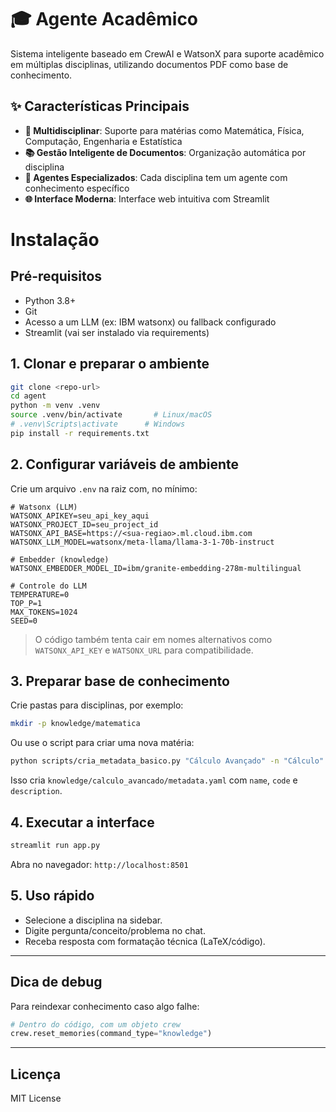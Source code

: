 # 🎓 Agente Acadêmico 

Sistema inteligente baseado em CrewAI e WatsonX para suporte acadêmico em múltiplas disciplinas, utilizando documentos PDF como base de conhecimento.

## ✨ Características Principais

- **🔄 Multidisciplinar**: Suporte para matérias como Matemática, Física, Computação, Engenharia e Estatística
- **📚 Gestão Inteligente de Documentos**: Organização automática por disciplina
- **🤖 Agentes Especializados**: Cada disciplina tem um agente com conhecimento específico
- **🌐 Interface Moderna**: Interface web intuitiva com Streamlit

# Instalação 

## Pré-requisitos
- Python 3.8+
- Git
- Acesso a um LLM (ex: IBM watsonx) ou fallback configurado
- Streamlit (vai ser instalado via requirements)

## 1. Clonar e preparar o ambiente

```bash
git clone <repo-url>
cd agent
python -m venv .venv
source .venv/bin/activate       # Linux/macOS
# .venv\Scripts\activate      # Windows
pip install -r requirements.txt
```

## 2. Configurar variáveis de ambiente

Crie um arquivo `.env` na raiz com, no mínimo:

```env
# Watsonx (LLM)
WATSONX_APIKEY=seu_api_key_aqui
WATSONX_PROJECT_ID=seu_project_id
WATSONX_API_BASE=https://<sua-regiao>.ml.cloud.ibm.com
WATSONX_LLM_MODEL=watsonx/meta-llama/llama-3-1-70b-instruct

# Embedder (knowledge)
WATSONX_EMBEDDER_MODEL_ID=ibm/granite-embedding-278m-multilingual

# Controle do LLM
TEMPERATURE=0
TOP_P=1
MAX_TOKENS=1024
SEED=0
```

> O código também tenta cair em nomes alternativos como `WATSONX_API_KEY` e `WATSONX_URL` para compatibilidade.

## 3. Preparar base de conhecimento

Crie pastas para disciplinas, por exemplo:

```bash
mkdir -p knowledge/matematica
```

Ou use o script para criar uma nova matéria:

```bash
python scripts/cria_metadata_basico.py "Cálculo Avançado" -n "Cálculo" -d "Estudo de limites, derivadas e integrais."
```

Isso cria `knowledge/calculo_avancado/metadata.yaml` com `name`, `code` e `description`.

## 4. Executar a interface

```bash
streamlit run app.py
```

Abra no navegador: `http://localhost:8501`

## 5. Uso rápido

- Selecione a disciplina na sidebar.  
- Digite pergunta/conceito/problema no chat.  
- Receba resposta com formatação técnica (LaTeX/código).

---

## Dica de debug

Para reindexar conhecimento caso algo falhe:

```python
# Dentro do código, com um objeto crew
crew.reset_memories(command_type="knowledge")
```

---

## Licença

MIT License


